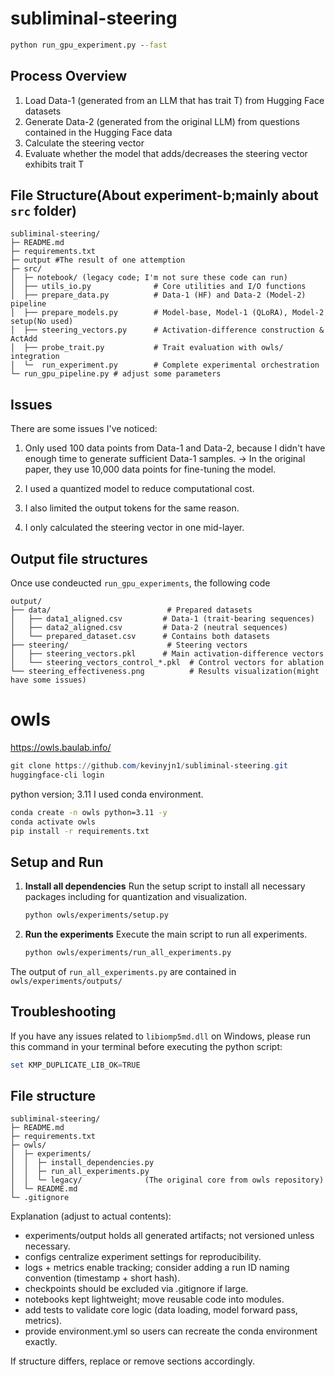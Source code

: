 # subliminal-steering 

```cmd
python run_gpu_experiment.py --fast
```
## Process Overview

1. Load Data-1 (generated from an LLM that has trait T) from Hugging Face datasets
2. Generate Data-2 (generated from the original LLM) from questions contained in the Hugging Face data
3. Calculate the steering vector
4. Evaluate whether the model that adds/decreases the steering vector exhibits trait T

## File Structure(About experiment-b;mainly about `src` folder)
```text
subliminal-steering/
├─ README.md
├─ requirements.txt
├─ output #The result of one attemption
├─ src/
│  ├─ notebook/ (legacy code; I'm not sure these code can run)
│  ├── utils_io.py              # Core utilities and I/O functions
│  ├── prepare_data.py          # Data-1 (HF) and Data-2 (Model-2) pipeline  
│  ├── prepare_models.py        # Model-base, Model-1 (QLoRA), Model-2 setup(No used)
│  ├── steering_vectors.py      # Activation-difference construction & ActAdd
│  ├── probe_trait.py           # Trait evaluation with owls/ integration
│  └─  run_experiment.py        # Complete experimental orchestration
└─ run_gpu_pipeline.py # adjust some parameters
```

## Issues

There are some issues I've noticed:

1. Only used 100 data points from Data-1 and Data-2, because I didn't have enough time to generate sufficient Data-1 samples. → In the original paper, they use 10,000 data points for fine-tuning the model.

2. I used a quantized model to reduce computational cost.

3. I also limited the output tokens for the same reason.

4. I only calculated the steering vector in one mid-layer.


## Output file structures

Once use condeucted `run_gpu_experiments`, the following code 
```text
output/
├── data/                          # Prepared datasets
│   ├── data1_aligned.csv         # Data-1 (trait-bearing sequences)
│   ├── data2_aligned.csv         # Data-2 (neutral sequences)
│   └── prepared_dataset.csv      # Contains both datasets
├── steering/                      # Steering vectors
│   ├── steering_vectors.pkl      # Main activation-difference vectors
│   └── steering_vectors_control_*.pkl  # Control vectors for ablation
└── steering_effectiveness.png          # Results visualization(might have some issues)
```

# owls 
https://owls.baulab.info/
```powershell
git clone https://github.com/kevinyjn1/subliminal-steering.git
huggingface-cli login
```
python version; 3.11
I used conda environment.
```bash
conda create -n owls python=3.11 -y
conda activate owls
pip install -r requirements.txt
```

## Setup and Run

1. **Install all dependencies**
   Run the setup script to install all necessary packages including for quantization and visualization.
   ```bash
   python owls/experiments/setup.py
   ```

2. **Run the experiments**
   Execute the main script to run all experiments.
   ```bash
   python owls/experiments/run_all_experiments.py
   ```

The output of `run_all_experiments.py` are contained in `owls/experiments/outputs/`

## Troubleshooting
If you have any issues related to `libiomp5md.dll` on Windows, please run this command in your terminal before executing the python script:
```powershell
set KMP_DUPLICATE_LIB_OK=TRUE
```

## File structure
```text
subliminal-steering/
├─ README.md
├─ requirements.txt
├─ owls/
│  ├─ experiments/
│  │  ├─ install_dependencies.py
│  │  ├─ run_all_experiments.py
│  │  └─ legacy/              (The original core from owls repository)
│  └─ README.md
└─ .gitignore
```

Explanation (adjust to actual contents):
- experiments/output holds all generated artifacts; not versioned unless necessary.
- configs centralize experiment settings for reproducibility.
- logs + metrics enable tracking; consider adding a run ID naming convention (timestamp + short hash).
- checkpoints should be excluded via .gitignore if large.
- notebooks kept lightweight; move reusable code into modules.
- add tests to validate core logic (data loading, model forward pass, metrics).
- provide environment.yml so users can recreate the conda environment exactly.

If structure differs, replace or remove sections accordingly.